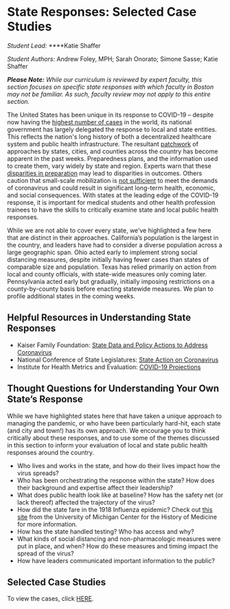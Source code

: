 # State Responses: Selected Case Studies

_Student Lead:_ ****Katie Shaffer

_Student Authors:_ Andrew Foley, MPH; Sarah Onorato; Simone Sasse; Katie Shaffer

_**Please Note:** While our curriculum is reviewed by expert faculty, this section focuses on specific state responses with which faculty in Boston may not be familiar. As such, faculty review may not apply to this entire section._

The United States has been unique in its response to COVID-19 – despite now having the [highest number of cases](https://www.sciencemag.org/news/2020/04/united-states-leads-coronavirus-cases-not-pandemic-response#) in the world, its national government has largely delegated the response to local and state entities. This reflects the nation's long history of both a decentralized healthcare system and public health infrastructure. The resultant [patchwork](https://www.nytimes.com/2020/03/15/us/united-states-coronavirus-response.html) of approaches by states, cities, and counties across the country has become apparent in the past weeks. Preparedness plans, and the information used to create them, vary widely by state and region. Experts warn that these [disparities in preparation](https://khn.org/news/during-a-pandemic-states-patchwork-of-crisis-plans-could-mean-uneven-care/) may lead to disparities in outcomes. Others caution that small-scale mobilization is [not sufficient](https://www.nejm.org/doi/full/10.1056/NEJMp2006740) to meet the demands of coronavirus and could result in significant long-term health, economic, and social consequences. With states at the leading edge of the COVID-19 response, it is important for medical students and other health profession trainees to have the skills to critically examine state and local public health responses. 

While we are not able to cover every state, we’ve highlighted a few here that are distinct in their approaches. California’s population is the largest in the country, and leaders have had to consider a diverse population across a large geographic span. Ohio acted early to implement strong social distancing measures, despite initially having fewer cases than states of comparable size and population. Texas has relied primarily on action from local and county officials, with state-wide measures only coming later. Pennsylvania acted early but gradually, initially imposing restrictions on a county-by-county basis before  enacting statewide measures. We plan to profile additional states in the coming weeks.

## Helpful Resources in Understanding State Responses

* Kaiser Family Foundation: [State Data and Policy Actions to Address Coronavirus](https://www.kff.org/health-costs/issue-brief/state-data-and-policy-actions-to-address-coronavirus/)
* National Conference of State Legislatures: [State Action on Coronavirus](https://www.ncsl.org/research/health/state-action-on-coronavirus-covid-19.aspx)
* Institute for Health Metrics and Evaluation: [COVID-19 Projections](https://covid19.healthdata.org/united-states-of-america)

## **Thought Questions for Understanding Your Own State’s Response**

While we have highlighted states here that have taken a unique approach to managing the pandemic, or who have been particularly hard-hit, each state \(and city and town!\) has its own approach. We encourage you to think critically about these responses, and to use some of the themes discussed in this section to inform your evaluation of local and state public health responses around the country.

* Who lives and works in the state, and how do their lives impact how the virus spreads?
* Who has been orchestrating the response within the state? How does their background and expertise affect their leadership?
* What does public health look like at baseline? How has the safety net \(or lack thereof\) affected the trajectory of the virus?
* How did the state fare in the 1918 Influenza epidemic? Check out [this site](https://www.influenzaarchive.org/index.html) from the University of Michigan Center for the History of Medicine for more information.
* How has the state handled testing? Who has access and why?
* What kinds of social distancing and non-pharmacologic measures were put in place, and when? How do these measures and timing impact the spread of the virus?
* How have leaders communicated important information to the public?

## Selected Case Studies

To view the cases, click [HERE](https://docs.google.com/document/d/17dUmXrdfCQtDYfNH4aQfX4pdY9mEpOqqBFeB1KLcC5M/edit?usp=sharing).

